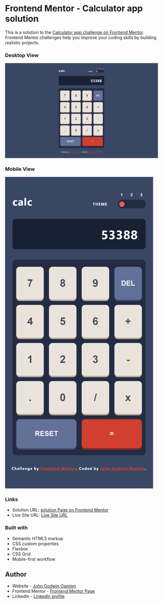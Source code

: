 # Frontend Mentor - Calculator app solution

This is a solution to the [Calculator app challenge on Frontend Mentor](https://www.frontendmentor.io/challenges/calculator-app-9lteq5N29). Frontend Mentor challenges help you improve your coding skills by building realistic projects. 

### Desktop View

![](./images/desktop.png)

### Mobile View

![](./images/mobile.png)

### Links

- Solution URL: [solution Page on Frontend Mentor](https://your-solution-url.com)
- Live Site URL: [Live Site URL](https://calculator-app-iota-flax.vercel.app)

### Built with

- Semantic HTML5 markup
- CSS custom properties
- Flexbox
- CSS Grid
- Mobile-first workflow

## Author

- Website - [John Godwin Oamien](https://godwins-portfolio.vercel.app)
- Frontend Mentor - [Frontend Mentor Page](https://www.frontendmentor.io/profile/wariboko65)
- LinkedIn - [LinkedIn profile](https://www.linkedin.com/in/godwin-john-920915206)

